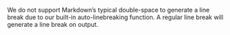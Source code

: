 We do not support Markdown’s typical double-space to generate a line break due to our built-in auto-linebreaking function. A regular line break will generate a line break on output.
